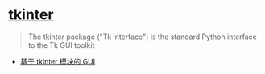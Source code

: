 # [tkinter](https://docs.python.org/zh-cn/3/library/tkinter.html)

> The tkinter package ("Tk interface") is the standard Python interface to the Tk GUI toolkit

- [基于 tkinter 模块的 GUI](https://github.com/jackfrued/Python-100-Days/blob/master/Day01-15/10.%E5%9B%BE%E5%BD%A2%E7%94%A8%E6%88%B7%E7%95%8C%E9%9D%A2%E5%92%8C%E6%B8%B8%E6%88%8F%E5%BC%80%E5%8F%91.md#%E5%9F%BA%E4%BA%8Etkinter%E6%A8%A1%E5%9D%97%E7%9A%84gui)
